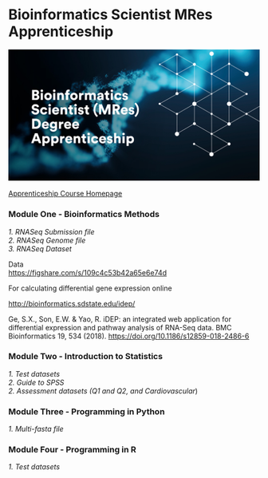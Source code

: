 # Bioinformatics Scientist MRes Apprenticeship

![](misc/Bioinformatics.jpg)

[Apprenticeship Course Homepage](https://www.nottingham.ac.uk/vet/study-with-us/degree-apprenticeships/level-7-bioinformatics-scientist-degree-apprenticeship.aspx)

### **Module One - Bioinformatics Methods**

*1. RNASeq Submission file*  
*2. RNASeq Genome file*  
*3. RNASeq Dataset*


Data  
https://figshare.com/s/109c4c53b42a65e6e74d  

For calculating differential gene expression online

http://bioinformatics.sdstate.edu/idep/

Ge, S.X., Son, E.W. & Yao, R. iDEP: an integrated web application for differential expression and pathway analysis of RNA-Seq data. BMC Bioinformatics 19, 534 (2018). https://doi.org/10.1186/s12859-018-2486-6

### **Module Two - Introduction to Statistics**

*1. Test datasets*  
*2. Guide to SPSS*  
*2. Assessment datasets (Q1 and Q2, and Cardiovascular*)  

### **Module Three - Programming in Python**

*1. Multi-fasta file*

### **Module Four - Programming in R**

*1. Test datasets*
